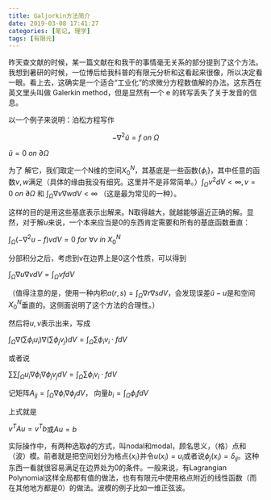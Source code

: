 ```yaml
---
title: Galjorkin方法简介
date: 2019-03-08 17:41:27
categories: [笔记, 理学]
tags: [有限元]
---
```


昨天查文献的时候，某一篇文献在和我干的事情毫无关系的部分提到了这个方法。我想到暑研的时候，一位博后给我科普的有限元分析和这看起来很像，所以决定看一眼。看上去，这确实是一个适合“工业化”的求微分方程数值解的办法。这东西在英文里头叫做 Galerkin method，但是显然有一个 e 的转写丢失了关于发音的信息。

<!--more-->

以一个例子来说明：泊松方程写作

$$-\nabla^2\tilde{u}=f\ on \ \Omega$$

$\tilde{u} = 0\ on\ \partial \Omega$ 

为了 解它，我们取定一个N维的空间$X_0^N$，其基底是一些函数$\left\{\phi_i\right\}$，其中任意的函数$v ,w$满足（具体的缘由我没有细究。这里并不是非常简单。）$\int_\Omega v^2dV<\infty, v=0 \ on\ \partial\Omega$ 和 $\int_\Omega \nabla v\nabla wdV<\infty$ （这是最为常见的一种）。

这样的目的是用这些基底表示出解来。N取得越大，就越能够逼近正确的解。显然，对于解$u$来说，一个本来应当是0的东西肯定需要和所有的基底函数垂直：

$\int_\Omega (-\nabla^2 u-f)vdV=0\ for\ \forall v\ in\ X_0^N$

分部积分之后，考虑到v在边界上是0这个性质，可以得到

$\int_\Omega \nabla u\nabla vdV=\int_\Omega vfdV$

（值得注意的是，使用一种内积$a(r, s)=\int_\Omega\nabla r\nabla sdV$，会发现误差$\tilde{u}-u$是和空间$X_0^N$垂直的。这侧面说明了这个方法的合理性。）

然后将$u, v$表示出来，写成

$\int_\Omega \nabla(\sum\phi_iu_i)\nabla(\sum\phi_jv_j)dV=\int_\Omega\sum\phi_iv_i\cdot fdV$

或者说

$\sum\sum\int_{\Omega}u_i\nabla \phi_i\nabla\phi_jv_jdV=\int_\Omega\sum\phi_iv_i\cdot fdV$

记矩阵$A_{ij}=\int_\Omega\nabla\phi_i\nabla\phi_jdV$， 向量$b_i=\int_\Omega\phi_ifdV$

上式就是

$v^TAu=v^Tb$或$Au=b$

实际操作中，有两种选取$\phi$的方式，叫nodal和modal，顾名思义，（格）点和（波）模。前者就是把空间划分为格点$\left\{x_i\right\}$并令$u(x_i)=u_i$或者说$\phi_j(x_i)=\delta_{ij}$。这种东西一看就很容易满足在边界处为0的条件。一般来说，有Lagrangian Polynomial这样全局都有值的做法，也有有限元中使用格点附近的线性函数（而在其他地方都是0）的做法。波模的例子比如一维正弦波。
